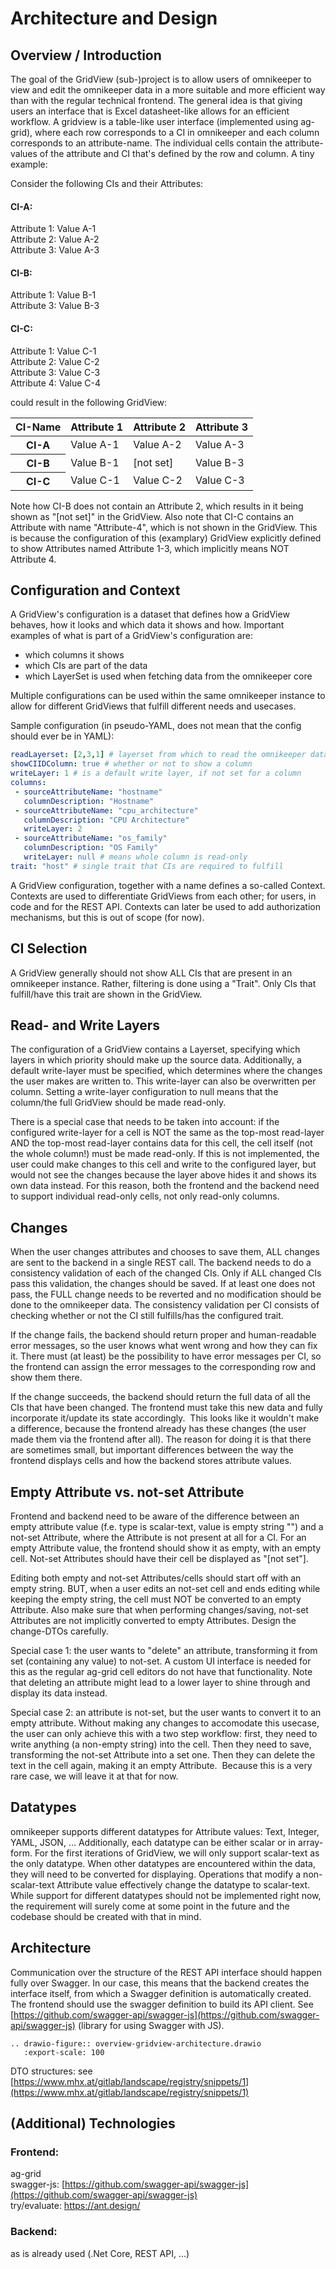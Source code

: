 # Architecture and Design

## Overview / Introduction

The goal of the GridView (sub-)project is to allow users of omnikeeper to view and edit the omnikeeper data in a more suitable and more efficient way than with the regular technical frontend. The general idea is that giving users an interface that is Excel datasheet-like allows for an efficient workflow. A gridview is a table-like user interface (implemented using ag-grid), where each row corresponds to a CI in omnikeeper and each column corresponds to an attribute-name. The individual cells contain the attribute-values of the attribute and CI that&#39;s defined by the row and column. A tiny example:

Consider the following CIs and their Attributes:

#### CI-A:

Attribute 1: Value A-1  
Attribute 2: Value A-2  
Attribute 3: Value A-3

#### CI-B:

Attribute 1: Value B-1  
Attribute 3: Value B-3

#### CI-C:

Attribute 1: Value C-1  
Attribute 2: Value C-2  
Attribute 3: Value C-3  
Attribute 4: Value C-4

could result in the following GridView:

<table class="docutils"><thead><tr><th>CI-Name</th><th>Attribute 1</th><th>Attribute 2</th><th>Attribute 3</th></tr></thead><tbody><tr><th>CI-A</th><td>Value A-1</td><td>Value A-2</td><td>Value A-3</td></tr><tr><th>CI-B</th><td>Value B-1</td><td>[not set]</td><td>Value B-3</td></tr><tr><th>CI-C</th><td>Value C-1</td><td>Value C-2</td><td>Value C-3</td></tr></tbody></table>

Note how CI-B does not contain an Attribute 2, which results in it being shown as "\[not set\]" in the GridView. Also note that CI-C contains an Attribute with name &quot;Attribute-4&quot;, which is not shown in the GridView. This is because the configuration of this (examplary) GridView explicitly defined to show Attributes named Attribute 1-3, which implicitly means NOT Attribute 4.

## Configuration and Context

A GridView's configuration is a dataset that defines how a GridView behaves, how it looks and which data it shows and how. Important examples of what is part of a GridView's configuration are:

*   which columns it shows
*   which CIs are part of the data
*   which LayerSet is used when fetching data from the omnikeeper core

Multiple configurations can be used within the same omnikeeper instance to allow for different GridViews that fulfill different needs and usecases.

Sample configuration (in pseudo-YAML, does not mean that the config should ever be in YAML):

```YAML
readLayerset: [2,3,1] # layerset from which to read the omnikeeper data
showCIIDColumn: true # whether or not to show a column 
writeLayer: 1 # is a default write layer, if not set for a column
columns:
 - sourceAttributeName: "hostname"
   columnDescription: "Hostname"
 - sourceAttributeName: "cpu_architecture"
   columnDescription: "CPU Architecture"
   writeLayer: 2
 - sourceAttributeName: "os_family"
   columnDescription: "OS Family"
   writeLayer: null # means whole column is read-only
trait: "host" # single trait that CIs are required to fulfill
```

A GridView configuration, together with a name defines a so-called Context. Contexts are used to differentiate GridViews from each other; for users, in code and for the REST API. Contexts can later be used to add authorization mechanisms, but this is out of scope (for now).

## CI Selection

A GridView generally should not show ALL CIs that are present in an omnikeeper instance. Rather, filtering is done using a &quot;Trait&quot;. Only CIs that fulfill/have this trait are shown in the GridView. 

## Read- and Write Layers

The configuration of a GridView contains a Layerset, specifying which layers in which priority should make up the source data. Additionally, a default write-layer must be specified, which determines where the changes the user makes are written to. This write-layer can also be overwritten per column. Setting a write-layer configuration to null means that the column/the full GridView should be made read-only.

There is a special case that needs to be taken into account: if the configured write-layer for a cell is NOT the same as the top-most read-layer AND the top-most read-layer contains data for this cell, the cell itself (not the whole column!) must be made read-only. If this is not implemented, the user could make changes to this cell and write to the configured layer, but would not see the changes because the layer above hides it and shows its own data instead. For this reason, both the frontend and the backend need to support individual read-only cells, not only read-only columns.

## Changes

When the user changes attributes and chooses to save them, ALL changes are sent to the backend in a single REST call. The backend needs to do a consistency validation of each of the changed CIs. Only if ALL changed CIs pass this validation, the changes should be saved. If at least one does not pass, the FULL change needs to be reverted and no modification should be done to the omnikeeper data. The consistency validation per CI consists of checking whether or not the CI still fulfills/has the configured trait.

If the change fails, the backend should return proper and human-readable error messages, so the user knows what went wrong and how they can fix it. There must (at least) be the possibility to have error messages per CI, so the frontend can assign the error messages to the corresponding row and show them there.

If the change succeeds, the backend should return the full data of all the CIs that have been changed. The frontend must take this new data and fully incorporate it/update its state accordingly.  This looks like it wouldn&#39;t make a difference, because the frontend already has these changes (the user made them via the frontend after all). The reason for doing it is that there are sometimes small, but important differences between the way the frontend displays cells and how the backend stores attribute values.

## Empty Attribute vs. not-set Attribute

Frontend and backend need to be aware of the difference between an empty attribute value (f.e. type is scalar-text, value is empty string &quot;&quot;) and a not-set Attribute, where the Attribute is not present at all for a CI. For an empty Attribute value, the frontend should show it as empty, with an empty cell. Not-set Attributes should have their cell be displayed as &quot;\[not set&quot;\].

Editing both empty and not-set Attributes/cells should start off with an empty string. BUT, when a user edits an not-set cell and ends editing while keeping the empty string, the cell must NOT be converted to an empty Attribute. Also make sure that when performing changes/saving, not-set Attributes are not implicitly converted to empty Attributes. Design the change-DTOs carefully.

Special case 1: the user wants to &quot;delete&quot; an attribute, transforming it from set (containing any value) to not-set. A custom UI interface is needed for this as the regular ag-grid cell editors do not have that functionality. Note that deleting an attribute might lead to a lower layer to shine through and display its data instead.

Special case 2: an attribute is not-set, but the user wants to convert it to an empty attribute. Without making any changes to accomodate this usecase, the user can only achieve this with a two step workflow: first, they need to write anything (a non-empty string) into the cell. Then they need to save, transforming the not-set Attribute into a set one. Then they can delete the text in the cell again, making it an empty Attribute.  Because this is a very rare case, we will leave it at that for now.

## Datatypes

omnikeeper supports different datatypes for Attribute values: Text, Integer, YAML, JSON, ... Additionally, each datatype can be either scalar or in array-form. For the first iterations of GridView, we will only support scalar-text as the only datatype. When other datatypes are encountered within the data, they will need to be converted for displaying. Operations that modify a non-scalar-text Attribute value effectively change the datatype to scalar-text. While support for different datatypes should not be implemented right now, the requirement will surely come at some point in the future and the codebase should be created with that in mind.

## Architecture

Communication over the structure of the REST API interface should happen fully over Swagger. In our case, this means that the backend creates the interface itself, from which a Swagger definition is automatically created. The frontend should use the swagger definition to build its API client. See [https://github.com/swagger-api/swagger-js](https://github.com/swagger-api/swagger-js) (library for using Swagger with JS).

```eval_rst
.. drawio-figure:: overview-gridview-architecture.drawio
   :export-scale: 100
```

DTO structures: see [https://www.mhx.at/gitlab/landscape/registry/snippets/1](https://www.mhx.at/gitlab/landscape/registry/snippets/1)

## (Additional) Technologies

### Frontend:

ag-grid  
swagger-js: [https://github.com/swagger-api/swagger-js](https://github.com/swagger-api/swagger-js)  
try/evaluate: https://ant.design/

### Backend:

as is already used (.Net Core, REST API, ...)
